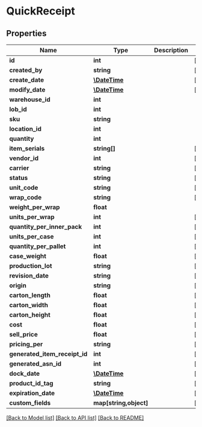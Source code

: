 # QuickReceipt

## Properties
Name | Type | Description | Notes
------------ | ------------- | ------------- | -------------
**id** | **int** |  | [optional] 
**created_by** | **string** |  | [optional] 
**create_date** | [**\DateTime**](\DateTime.md) |  | [optional] 
**modify_date** | [**\DateTime**](\DateTime.md) |  | [optional] 
**warehouse_id** | **int** |  | 
**lob_id** | **int** |  | 
**sku** | **string** |  | 
**location_id** | **int** |  | 
**quantity** | **int** |  | 
**item_serials** | **string[]** |  | [optional] 
**vendor_id** | **int** |  | [optional] 
**carrier** | **string** |  | [optional] 
**status** | **string** |  | [optional] 
**unit_code** | **string** |  | [optional] 
**wrap_code** | **string** |  | [optional] 
**weight_per_wrap** | **float** |  | 
**units_per_wrap** | **int** |  | [optional] 
**quantity_per_inner_pack** | **int** |  | [optional] 
**units_per_case** | **int** |  | [optional] 
**quantity_per_pallet** | **int** |  | [optional] 
**case_weight** | **float** |  | [optional] 
**production_lot** | **string** |  | [optional] 
**revision_date** | **string** |  | [optional] 
**origin** | **string** |  | [optional] 
**carton_length** | **float** |  | [optional] 
**carton_width** | **float** |  | [optional] 
**carton_height** | **float** |  | [optional] 
**cost** | **float** |  | [optional] 
**sell_price** | **float** |  | [optional] 
**pricing_per** | **string** |  | [optional] 
**generated_item_receipt_id** | **int** |  | [optional] 
**generated_asn_id** | **int** |  | [optional] 
**dock_date** | [**\DateTime**](\DateTime.md) |  | [optional] 
**product_id_tag** | **string** |  | [optional] 
**expiration_date** | [**\DateTime**](\DateTime.md) |  | [optional] 
**custom_fields** | **map[string,object]** |  | [optional] 

[[Back to Model list]](../README.md#documentation-for-models) [[Back to API list]](../README.md#documentation-for-api-endpoints) [[Back to README]](../README.md)


